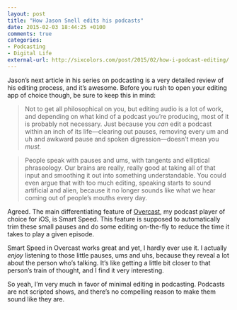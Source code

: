 ```yaml
---
layout: post
title: "How Jason Snell edits his podcasts"
date: 2015-02-03 18:44:25 +0100
comments: true
categories: 
- Podcasting
- Digital Life
external-url: http://sixcolors.com/post/2015/02/how-i-podcast-editing/
---
```


Jason’s next article in his series on podcasting is a very detailed review of his editing process, and it’s awesome. Before you rush to open your editing app of choice though, be sure to keep this in mind:

> Not to get all philosophical on you, but editing audio is a lot of work, and depending on what kind of a podcast you’re producing, most of it is probably not necessary. Just because you _can_ edit a podcast within an inch of its life—clearing out pauses, removing every um and uh and awkward pause and spoken digression—doesn’t mean you _must._

> People speak with pauses and ums, with tangents and elliptical phraseology. Our brains are really, really good at taking all of that input and smoothing it out into something understandable. You could even argue that with too much editing, speaking starts to sound artificial and alien, because it no longer sounds like what we hear coming out of people’s mouths every day.

Agreed. The main differentiating feature of [Overcast](https://overcast.fm), my podcast player of choice for iOS, is Smart Speed. This feature is supposed to automatically trim these small pauses and do some editing on-the-fly to reduce the time it takes to play a given episode.

Smart Speed in Overcast works great and yet, I hardly ever use it. I actually _enjoy_ listening to those little pauses, ums and uhs, because they reveal a lot about the person who’s talking. It’s like getting a little bit closer to that person’s train of thought, and I find it very interesting.

So yeah, I’m very much in favor of minimal editing in podcasting. Podcasts are not scripted shows, and there’s no compelling reason to make them sound like they are.